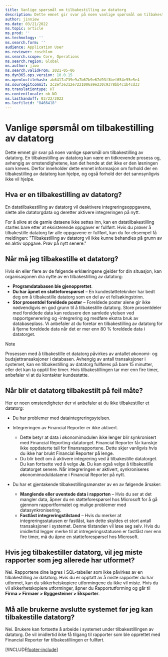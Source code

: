 ```yaml
---
title: Vanlige spørsmål om tilbakestilling av datatorg
description: Dette emnet gir svar på noen vanlige spørsmål om tilbakestilling av datatorg.
author: jinniew
ms.date: 03/21/2022
ms.topic: article
ms.prod: ''
ms.technology: ''
ms.search.form: ''
audience: Application User
ms.reviewer: roschlom
ms.search.scope: Core, Operations
ms.search.region: Global
ms.author: jiwo
ms.search.validFrom: 2021-05-06
ms.dyn365.ops.version: 10.0.15
ms.openlocfilehash: ab6417a739e9a7b67b9e67d93f3bef654e55e5e4
ms.sourcegitcommit: 2c2ef3e312e7221006a9e230c9378bb4c1b4cd33
ms.translationtype: HT
ms.contentlocale: nb-NO
ms.lasthandoff: 03/22/2022
ms.locfileid: "8466418"
---
```

# <a name="data-mart-resets-faq"></a>Vanlige spørsmål om tilbakestilling av datatorg

Dette emnet gir svar på noen vanlige spørsmål om tilbakestilling av datatorg. En tilbakestilling av datatorg kan være en tidkrevende prosess og, avhengig av omstendighetene, kan det hende at det ikke er den løsningen som kreves. Derfor inneholder dette emnet informasjon om forhold der en tilbakestilling av datatorg kan hjelpe, og også forhold der det sannsynligvis ikke vil hjelpe.

## <a name="what-is-a-data-mart-reset"></a>Hva er en tilbakestilling av datatorg?

En datatilbakestilling av datatorg vil deaktivere integreringsoppgavene, slette alle datatorgdata og deretter aktivere integreringen på nytt.

For å sikre at de gamle dataene ikke settes inn, kan en datatilbakestilling startes bare etter at eksisterende oppgaver er fullført. Hvis du prøver å tilbakestille datatorg før alle oppgavene er fullført, kan du for eksempel få meldingen: "Tilbakestilling av datatorg vil ikke kunne behandles på grunn av en aktiv oppgave. Prøv på nytt senere."

## <a name="when-do-i-have-to-do-a-data-mart-reset"></a>Når må jeg tilbakestille et datatorg?

Hvis én eller flere av de følgende erklæringene gjelder for din situasjon, kan organisasjonen dra nytte av en tilbakestilling av datatorg:

- **Programdatabasen ble gjenopprettet**.
- **Du har åpnet en støtteforespørsel** – En kundestøttetekniker har bedt deg om å tilbakestille datatorg som en del av et feilsøkingstrinn.
- **Stor prosentdel foreldede poster** – Foreldede poster alene gir ikke nødvendigvis en god grunn til å tilbakestille datatorg. Store prosentdeler med foreldede data kan redusere den samlede ytelsen ved rapportgenerering og -integrering og medføre ekstra bruk av databaseplass. Vi anbefaler at du foretar en tilbakestilling av datatorg for å fjerne foreldede data når det er mer enn 80 % foreldede data i datatorget.
 
> [!NOTE]
> Prosessen med å tilbakestille et datatorg påvirkes av antallet økonomi- og budsjettransaksjoner i databasen. Avhengig av antall transaksjoner i systemet, kan en tilbakestilling av datatorg fullføres på bare 15 minutter, eller det kan ta opptil fire timer. Hvis tilbakestillingen tar mer enn fire timer, anbefaler vi at du kontakter kundestøtte.
 
## <a name="when-is-a-data-mart-reset-inappropriate"></a>Når blir et datatorg tilbakestilt på feil måte?

Her er noen omstendigheter der vi anbefaler at du ikke tilbakestiller et datatorg:

- Du har problemer med dataintegreringsytelsen.
- Integreringen av Financial Reporter er ikke aktivert. 

    - Dette betyr at data i økonomimodulen ikke lenger blir synkronisert med Financial Reporting-datatorget. Financial Reporter får kanskje ikke oppdaterte tall for finansrapportene. Dette skjer vanligvis hvis du ikke har brukt Financial Reporter på lenge.
    - Du blir bedt om å aktivere integrering ved å tilbakestille datatorget. Du kan fortsette ved å velge **Ja**. Du kan også velge å tilbakestille datatorget senere. Når integreringen er aktivert, synkroniseres økonomimoduldataene i Financial Reporter på nytt. 
- Du har et gjentakende tilbakestillingsmønster av en av følgende årsaker:

    - **Manglende eller uventede data i rapporten** – Hvis du ser at det mangler data, åpner du en støtteforespørsel hos Microsoft for å gå gjennom rapportformatet og mulige problemer med datasynkronisering.
    - **Fastlåst integreringstilstand** – Hvis du merker at integreringsstatusen er fastlåst, kan dette skyldes et stort antall transaksjoner i systemet. Denne tilstanden vil løse seg selv. Hvis du imidlertid legger merke til at intregeringsstatusen er fastlåst mer enn fire timer, må du åpne en støtteforespørsel hos Microsoft. 
   
## <a name="if-i-reset-the-data-mart-will-i-lose-reports-that-ive-already-designed"></a>Hvis jeg tilbakestiller datatorg, vil jeg miste rapporter som jeg allerede har utformet?

Nei. Rapportene dine lagres i SQL-tabeller som ikke påvirkes av en tilbakestilling av datatorg. Hvis du er opptatt av å miste rapporter du har utformet, kan du sikkerhetskopiere utformingene du ikke vil miste. Hvis du vil sikkerhetskopiere utforminger, åpner du Rapportutforming og går til **Firma \> Firmaer \> Byggesteiner \> Eksporter**.
 
## <a name="do-all-users-have-to-exit-the-system-before-i-can-reset-the-data-mart"></a>Må alle brukerne avslutte systemet før jeg kan tilbakestille datatorg?

Nei. Brukere kan fortsette å arbeide i systemet under tilbakestillingen av datatorg. De vil imidlertid ikke få tilgang til rapporter som ble opprettet med Financial Reporter før tilbakestillingen er fullført.

[!INCLUDE[footer-include](../../../includes/footer-banner.md)]

